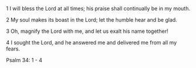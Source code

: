 1 I will bless the Lord at all times;
his praise shall continually be in my mouth.

2 My soul makes its boast in the Lord;
let the humble hear and be glad.

3 Oh, magnify the Lord with me,
and let us exalt his name together!

4 I sought the Lord, and he answered me
and delivered me from all my fears.

Psalm 34: 1 - 4
